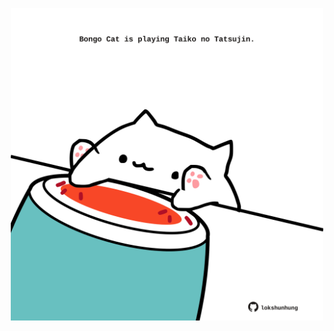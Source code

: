 <!-- built at 11/11/2024, 22:00:46 UTC -->
<p align="center">
  <img width="500" height="500" src="./ReadmeImage.svg">
</p>

